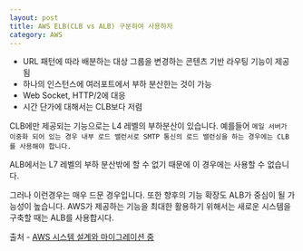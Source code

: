 ```yaml
---
layout: post
title: AWS ELB(CLB vs ALB) 구분하여 사용하자
category: AWS
---
```


- URL 패턴에 따라 배분하는 대상 그룹을 변경하는 콘텐츠 기반 라우팅 기능이 제공됨
- 하나의 인스턴스에 여러포트에서 부하 분산한는 것이 가능
- Web Socket, HTTP/2에 대응
- 시간 단가에 대해서는 CLB보다 저렴

CLB에만 제공되는 기능으로는 L4 레벨의 부하분산이 있습니다. 예를들어 `메일 서버가 이중화 되어 있는 경우 내부 로드 밸런서로 SMTP 통신의 로드 밸런싱을 하는 경우에는 CLB를 사용해야 합니다.`

ALB에서는 L7 레벨의 부하 분산밖에 할 수 없기 때문에 이 경우에는 사용할 수 없습니다.

그러나 이런경우는 매우 드문 경우입니다. 또한 향후의 기능 확장도 ALB가 중심이 될 가능성이 높습니다. AWS가 제공하는 기능을 최대한 활용하기 위해서는 새로운 시스템을 구축할 때는 ALB를 사용합시다.

출처 - [AWS 시스템 설계와 마이그레이션 중](http://aladin.kr/p/eLiQv)